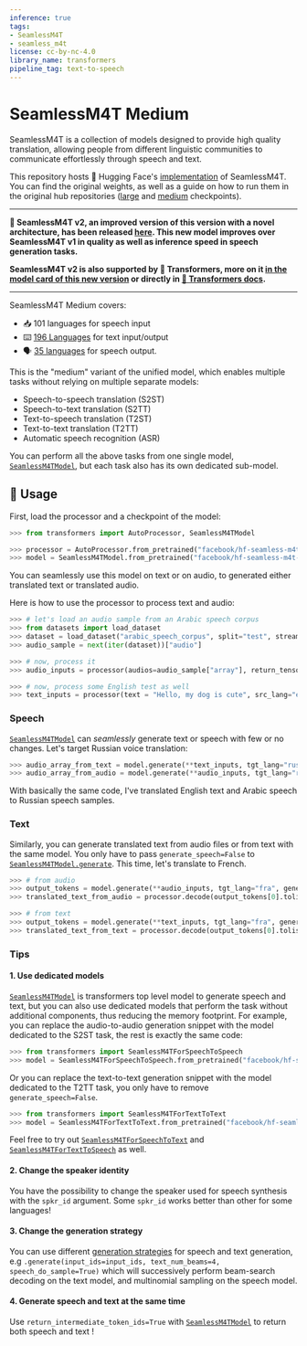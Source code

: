 ```yaml
---
inference: true
tags:
- SeamlessM4T
- seamless_m4t
license: cc-by-nc-4.0
library_name: transformers
pipeline_tag: text-to-speech
---
```


# SeamlessM4T Medium

SeamlessM4T is a collection of models designed to provide high quality translation, allowing people from different 
linguistic communities to communicate effortlessly through speech and text. 

This repository hosts 🤗 Hugging Face's [implementation](https://huggingface.co/docs/transformers/main/en/model_doc/seamless_m4t) of SeamlessM4T. You can find the original weights, as well as a guide on how to run them in the original hub repositories ([large](https://huggingface.co/facebook/seamless-m4t-large) and [medium](https://huggingface.co/facebook/seamless-m4t-medium) checkpoints).

-------------------

**🌟 SeamlessM4T v2, an improved version of this version with a novel architecture, has been released [here](https://huggingface.co/facebook/seamless-m4t-v2-large). 
This new model improves over SeamlessM4T v1 in quality as well as inference speed in speech generation tasks.**

**SeamlessM4T v2 is also supported by 🤗 Transformers, more on it [in the model card of this new version](https://huggingface.co/facebook/seamless-m4t-v2-large#transformers-usage) or directly in [🤗 Transformers docs](https://huggingface.co/docs/transformers/main/en/model_doc/seamless_m4t_v2).**

-------------------

SeamlessM4T Medium covers:
- 📥 101 languages for speech input
- ⌨️ [196 Languages](https://huggingface.co/ylacombe/hf-seamless-m4t-medium/blob/main/tokenizer_config.json#L1887-L2089) for text input/output
- 🗣️ [35 languages](https://huggingface.co/ylacombe/hf-seamless-m4t-medium/blob/main/generation_config.json#L253-L288) for speech output. 

This is the "medium" variant of the unified model, which enables multiple tasks without relying on multiple separate models:
- Speech-to-speech translation (S2ST)
- Speech-to-text translation (S2TT)
- Text-to-speech translation (T2ST)
- Text-to-text translation (T2TT)
- Automatic speech recognition (ASR)

You can perform all the above tasks from one single model, [`SeamlessM4TModel`](https://huggingface.co/docs/transformers/main/en/model_doc/seamless_m4t#transformers.SeamlessM4TModel), but each task also has its own dedicated sub-model.


## 🤗 Usage

First, load the processor and a checkpoint of the model:

```python
>>> from transformers import AutoProcessor, SeamlessM4TModel

>>> processor = AutoProcessor.from_pretrained("facebook/hf-seamless-m4t-medium")
>>> model = SeamlessM4TModel.from_pretrained("facebook/hf-seamless-m4t-medium")
```

You can seamlessly use this model on text or on audio, to generated either translated text or translated audio.

Here is how to use the processor to process text and audio:

```python
>>> # let's load an audio sample from an Arabic speech corpus
>>> from datasets import load_dataset
>>> dataset = load_dataset("arabic_speech_corpus", split="test", streaming=True)
>>> audio_sample = next(iter(dataset))["audio"]

>>> # now, process it
>>> audio_inputs = processor(audios=audio_sample["array"], return_tensors="pt")

>>> # now, process some English test as well
>>> text_inputs = processor(text = "Hello, my dog is cute", src_lang="eng", return_tensors="pt")
```


### Speech

[`SeamlessM4TModel`](https://huggingface.co/docs/transformers/main/en/model_doc/seamless_m4t#transformers.SeamlessM4TModel) can *seamlessly* generate text or speech with few or no changes. Let's target Russian voice translation:

```python
>>> audio_array_from_text = model.generate(**text_inputs, tgt_lang="rus")[0].cpu().numpy().squeeze()
>>> audio_array_from_audio = model.generate(**audio_inputs, tgt_lang="rus")[0].cpu().numpy().squeeze()
```

With basically the same code, I've translated English text and Arabic speech to Russian speech samples.

### Text

Similarly, you can generate translated text from audio files or from text with the same model. You only have to pass `generate_speech=False` to [`SeamlessM4TModel.generate`](https://huggingface.co/docs/transformers/main/en/model_doc/seamless_m4t#transformers.SeamlessM4TModel.generate).
This time, let's translate to French.

```python 
>>> # from audio
>>> output_tokens = model.generate(**audio_inputs, tgt_lang="fra", generate_speech=False)
>>> translated_text_from_audio = processor.decode(output_tokens[0].tolist(), skip_special_tokens=True)

>>> # from text
>>> output_tokens = model.generate(**text_inputs, tgt_lang="fra", generate_speech=False)
>>> translated_text_from_text = processor.decode(output_tokens[0].tolist(), skip_special_tokens=True)
```

### Tips


#### 1. Use dedicated models

[`SeamlessM4TModel`](https://huggingface.co/docs/transformers/main/en/model_doc/seamless_m4t#transformers.SeamlessM4TModel) is transformers top level model to generate speech and text, but you can also use dedicated models that perform the task without additional components, thus reducing the memory footprint.
For example, you can replace the audio-to-audio generation snippet with the model dedicated to the S2ST task, the rest is exactly the same code: 

```python
>>> from transformers import SeamlessM4TForSpeechToSpeech
>>> model = SeamlessM4TForSpeechToSpeech.from_pretrained("facebook/hf-seamless-m4t-medium")
```

Or you can replace the text-to-text generation snippet with the model dedicated to the T2TT task, you only have to remove `generate_speech=False`.

```python
>>> from transformers import SeamlessM4TForTextToText
>>> model = SeamlessM4TForTextToText.from_pretrained("facebook/hf-seamless-m4t-medium")
```

Feel free to try out [`SeamlessM4TForSpeechToText`](https://huggingface.co/docs/transformers/main/en/model_doc/seamless_m4t#transformers.SeamlessM4TForSpeechToText) and [`SeamlessM4TForTextToSpeech`](https://huggingface.co/docs/transformers/main/en/model_doc/seamless_m4t#transformers.SeamlessM4TForTextToSpeech) as well.

#### 2. Change the speaker identity

You have the possibility to change the speaker used for speech synthesis with the `spkr_id` argument. Some `spkr_id` works better than other for some languages!

#### 3. Change the generation strategy

You can use different [generation strategies](https://huggingface.co/docs/transformers/v4.34.1/en/generation_strategies#text-generation-strategies) for speech and text generation, e.g `.generate(input_ids=input_ids, text_num_beams=4, speech_do_sample=True)` which will successively perform beam-search decoding on the text model, and multinomial sampling on the speech model.

#### 4. Generate speech and text at the same time

Use `return_intermediate_token_ids=True` with [`SeamlessM4TModel`](https://huggingface.co/docs/transformers/main/en/model_doc/seamless_m4t#transformers.SeamlessM4TModel) to return both speech and text !